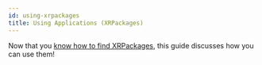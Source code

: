 ```yaml
---
id: using-xrpackages
title: Using Applications (XRPackages)
---
```


Now that you [know how to find XRPackages](./1-finding-xrpackages.md), this guide discusses how you can use them!
